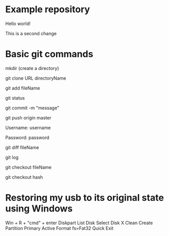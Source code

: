 # Example repository

Hello world!

This is a second change

# Basic git commands

mkdir (create a directory)

git clone URL directoryName

git add fileName

git status

git commit -m "message"

git push origin master

Username: username

Password: password

git diff fileName

git log

git checkout fileName

git checkout hash

# Restoring my usb to its original state using Windows
Win + R + "cmd" + enter
Diskpart
List Disk
Select Disk X
Clean
Create Partition Primary
Active
Format fs=Fat32 Quick
Exit

